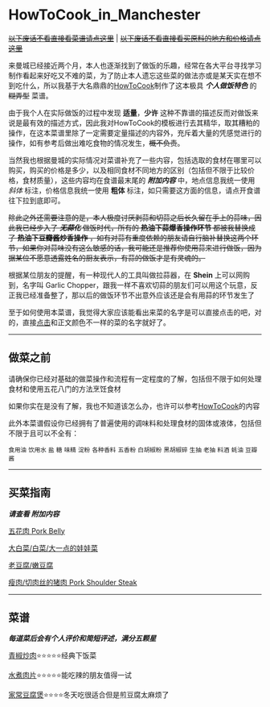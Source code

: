 # HowToCook_in_Manchester

[~~以下废话不看直接看菜谱请点这里~~](#1)   |   [~~以下废话不看直接看买原料的地方和价格请点这里~~](#2)

来曼城已经接近两个月，本人也逐渐找到了做饭的乐趣，经常在各大平台寻找学习制作看起来好吃又不难的菜，为了防止本人遗忘这些菜的做法亦或是某天实在想不到吃什么，所以我基于大名鼎鼎的[HowToCook](https://github.com/Anduin2017/HowToCook)制作了这本极具 ***个人做饭特色*** 的 ~~糊弄型~~ 菜谱。  

由于我个人在实际做饭的过程中发现 **适量**，**少许** 这种不靠谱的描述反而对做饭来说是最有效的描述方式，因此我对HowToCook的模板进行去其精华，取其糟粕的操作，在这本菜谱里除了一定需要定量描述的内容外，充斥着大量的凭感觉进行的操作，如有参考后做出难吃食物的情况发生，~~概不负责~~。  

当然我也根据曼城的实际情况对菜谱补充了一些内容，包括选取的食材在哪里可以购买，购买的价格是多少，以及相同食材不同地方的区别（包括但不限于比较价格，食材质量），这些内容均在食谱最末尾的 ***附加内容*** 中，地点信息我统一使用 *斜体* 标注，价格信息我统一使用 **粗体** 标注，如只需要这方面的信息，请点开食谱往下拉到底即可。

~~除此之外还需要注意的是，本人极度讨厌剥蒜和切蒜之后长久留在手上的蒜味，因此我已经步入了 ***无蒜化*** 做饭时代，所有的 **热油下蒜爆香操作环节** 都被我替换成了 **热油下豆瓣酱炒香操作** ，如有对蒜有重度依赖的朋友请自行脑补替换这两个环节，如果你对蒜味没有这么敏感的话，我可能还是推荐你使用蒜来进行做饭，因为据某位不愿意透露姓名的厨友表示，有蒜的做饭才是有灵魂的。~~ 

根据某位朋友的提醒，有一种现代人的工具叫做拉蒜器，在 **Shein** 上可以网购到，名字叫 Garlic Chopper，跟我一样不喜欢切蒜的朋友们可以用这个玩意，反正我已经准备整了，那以后的做饭环节不出意外应该还是会有用蒜的环节发生了

至于如何使用本菜谱，我觉得大家应该能看出来菜的名字是可以直接点击的吧，对的，直接[点击](#1)和正文颜色不一样的菜的名字就好了。


---
## 做菜之前  
请确保你已经对基础的做菜操作和流程有一定程度的了解，包括但不限于如何处理食材和使用五花八门的方法烹饪食材  

如果你实在是没有了解，我也不知道该怎么办，也许可以参考[HowToCook](https://github.com/Anduin2017/HowToCook)的内容

此外本菜谱假设你已经拥有了普遍使用的调味料和处理食材的固体或液体，包括但不限于且可以不全有：

`食用油` `饮用水` `盐` `糖` `味精` `淀粉` `各种香料` `五香粉` `白胡椒粉` `黑胡椒碎` `生抽` `老抽` `料酒` `蚝油` `豆瓣酱`

---
<h2 id="2">买菜指南</h2>  

***请查看 附加内容***

[五花肉 Pork Belly](https://github.com/KatouMegumii/HowToCook_in_Manchester/blob/master/%E8%8F%9C%E8%B0%B1%E6%9C%AC%E4%BD%93/%E6%B0%B4%E7%85%AE%E8%82%89%E7%89%87.md#%E9%99%84%E5%8A%A0%E5%86%85%E5%AE%B9)

[大白菜/白菜/大一点的娃娃菜](https://github.com/KatouMegumii/HowToCook_in_Manchester/blob/master/%E8%8F%9C%E8%B0%B1%E6%9C%AC%E4%BD%93/%E6%B0%B4%E7%85%AE%E8%82%89%E7%89%87.md#%E9%99%84%E5%8A%A0%E5%86%85%E5%AE%B9)

[老豆腐/嫩豆腐](https://github.com/KatouMegumii/HowToCook_in_Manchester/blob/master/%E8%8F%9C%E8%B0%B1%E6%9C%AC%E4%BD%93/%E5%AE%B6%E5%B8%B8%E8%B1%86%E8%85%90%E7%85%B2.md#%E9%99%84%E5%8A%A0%E5%86%85%E5%AE%B9)

[瘦肉/切肉丝的猪肉 Pork Shoulder Steak](https://github.com/KatouMegumii/HowToCook_in_Manchester/blob/master/%E8%8F%9C%E8%B0%B1%E6%9C%AC%E4%BD%93/%E9%9D%92%E6%A4%92%E7%82%92%E8%82%89.md#%E9%99%84%E5%8A%A0%E5%86%85%E5%AE%B9)

---
<h2 id="1">菜谱</h2> 

***每道菜后会有个人评价和简短评述，满分五颗星***  

[青椒炒肉](https://github.com/KatouMegumii/HowToCook_in_Manchester/blob/master/%E8%8F%9C%E8%B0%B1%E6%9C%AC%E4%BD%93/%E9%9D%92%E6%A4%92%E7%82%92%E8%82%89.md)⭐⭐⭐⭐⭐经典下饭菜

[水煮肉片](https://github.com/KatouMegumii/HowToCook_in_Manchester/blob/master/%E8%8F%9C%E8%B0%B1%E6%9C%AC%E4%BD%93/%E6%B0%B4%E7%85%AE%E8%82%89%E7%89%87.md)⭐⭐⭐⭐⭐能吃辣的朋友值得一试

[家常豆腐煲](https://github.com/KatouMegumii/HowToCook_in_Manchester/blob/master/%E8%8F%9C%E8%B0%B1%E6%9C%AC%E4%BD%93/%E5%AE%B6%E5%B8%B8%E8%B1%86%E8%85%90%E7%85%B2.md)⭐⭐⭐⭐冬天吃很适合但是煎豆腐太麻烦了
